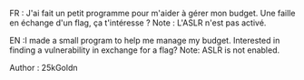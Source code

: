FR : J'ai fait un petit programme pour m'aider à gérer mon budget. Une faille en échange d'un flag, ça t'intéresse ? Note : L'ASLR n'est pas activé.

EN :I made a small program to help me manage my budget. Interested in finding a vulnerability in exchange for a flag? Note: ASLR is not enabled.

Author : 25kGoldn
